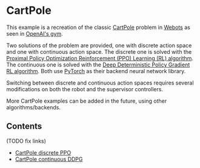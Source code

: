 # CartPole

This example is a recreation of the classic [CartPole](https://gym.openai.com/envs/CartPole-v0/)
problem in [Webots](https://cyberbotics.com) as seen in [OpenAI's gym](https://gym.openai.com/).

Two solutions of the problem are provided, one with discrete action space and one with continuous action space.
The discrete one is solved with the 
[Proximal Policy Optimization Reinforcement (PPO) Learning (RL) algorithm](https://openai.com/blog/openai-baselines-ppo/).
The continuous one is solved with the 
[Deep Deterministic Policy Gradient RL algorithm](https://arxiv.org/abs/1509.02971).
Both use [PyTorch](https://pytorch.org/) as their backend neural network library.

Switching between discrete and continuous action spaces requires several modifications on both the robot and the 
supervisor controllers.

More CartPole examples can be added in the future, using other algorithms/backends.

## Contents
(TODO fix links)
- [CartPole discrete PPO]()
- [CartPole continuous DDPG]()
